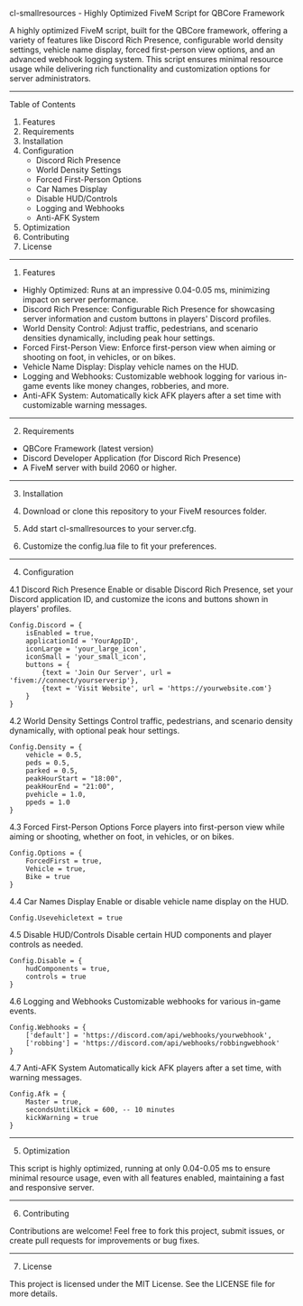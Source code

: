 
cl-smallresources - Highly Optimized FiveM Script for QBCore Framework

A highly optimized FiveM script, built for the QBCore framework, offering a variety of features like Discord Rich Presence, configurable world density settings, vehicle name display, forced first-person view options, and an advanced webhook logging system. This script ensures minimal resource usage while delivering rich functionality and customization options for server administrators.

---

Table of Contents
1. Features
2. Requirements
3. Installation
4. Configuration
   - Discord Rich Presence
   - World Density Settings
   - Forced First-Person Options
   - Car Names Display
   - Disable HUD/Controls
   - Logging and Webhooks
   - Anti-AFK System
5. Optimization
6. Contributing
7. License

---

1. Features

- Highly Optimized: Runs at an impressive 0.04-0.05 ms, minimizing impact on server performance.
- Discord Rich Presence: Configurable Rich Presence for showcasing server information and custom buttons in players' Discord profiles.
- World Density Control: Adjust traffic, pedestrians, and scenario densities dynamically, including peak hour settings.
- Forced First-Person View: Enforce first-person view when aiming or shooting on foot, in vehicles, or on bikes.
- Vehicle Name Display: Display vehicle names on the HUD.
- Logging and Webhooks: Customizable webhook logging for various in-game events like money changes, robberies, and more.
- Anti-AFK System: Automatically kick AFK players after a set time with customizable warning messages.

---

2. Requirements

- QBCore Framework (latest version)
- Discord Developer Application (for Discord Rich Presence)
- A FiveM server with build 2060 or higher.

---

3. Installation

1. Download or clone this repository to your FiveM resources folder.
2. Add start cl-smallresources to your server.cfg.
3. Customize the config.lua file to fit your preferences.

---

4. Configuration

4.1 Discord Rich Presence
Enable or disable Discord Rich Presence, set your Discord application ID, and customize the icons and buttons shown in players' profiles.

```
Config.Discord = {
    isEnabled = true,
    applicationId = 'YourAppID',
    iconLarge = 'your_large_icon',
    iconSmall = 'your_small_icon',
    buttons = {
        {text = 'Join Our Server', url = 'fivem://connect/yourserverip'},
        {text = 'Visit Website', url = 'https://yourwebsite.com'}
    }
}
```

4.2 World Density Settings
Control traffic, pedestrians, and scenario density dynamically, with optional peak hour settings.

```
Config.Density = {
    vehicle = 0.5,
    peds = 0.5,
    parked = 0.5,
    peakHourStart = "18:00",
    peakHourEnd = "21:00",
    pvehicle = 1.0,
    ppeds = 1.0
}
```

4.3 Forced First-Person Options
Force players into first-person view while aiming or shooting, whether on foot, in vehicles, or on bikes.

```
Config.Options = {
    ForcedFirst = true,
    Vehicle = true,
    Bike = true
}
```

4.4 Car Names Display
Enable or disable vehicle name display on the HUD.

```
Config.Usevehicletext = true
```

4.5 Disable HUD/Controls
Disable certain HUD components and player controls as needed.

```
Config.Disable = {
    hudComponents = true,
    controls = true
}
```

4.6 Logging and Webhooks
Customizable webhooks for various in-game events.

```
Config.Webhooks = {
    ['default'] = 'https://discord.com/api/webhooks/yourwebhook',
    ['robbing'] = 'https://discord.com/api/webhooks/robbingwebhook'
}
```

4.7 Anti-AFK System
Automatically kick AFK players after a set time, with warning messages.

```
Config.Afk = {
    Master = true,
    secondsUntilKick = 600, -- 10 minutes
    kickWarning = true
}
```

---

5. Optimization

This script is highly optimized, running at only 0.04-0.05 ms to ensure minimal resource usage, even with all features enabled, maintaining a fast and responsive server.

---

6. Contributing

Contributions are welcome! Feel free to fork this project, submit issues, or create pull requests for improvements or bug fixes.

---

7. License

This project is licensed under the MIT License. See the LICENSE file for more details.
